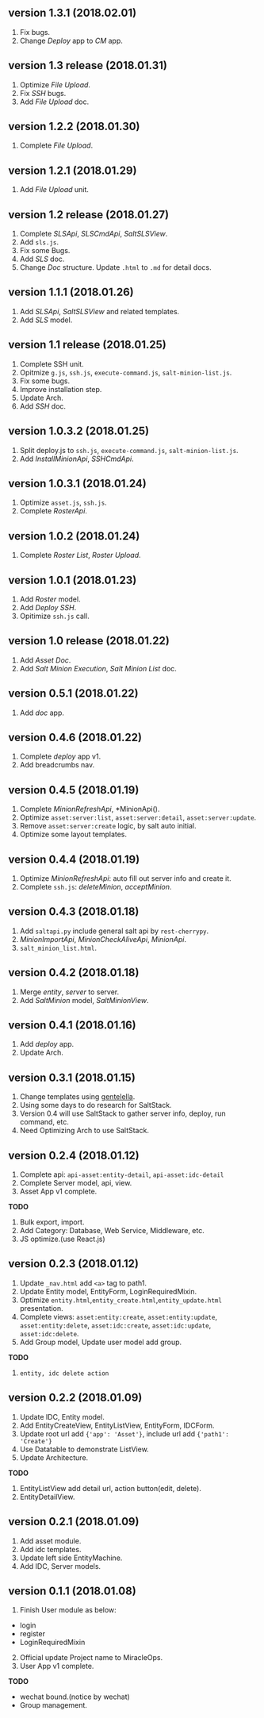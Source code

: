 ## version 1.3.1 (2018.02.01)

1. Fix bugs.
2. Change *Deploy* app to *CM* app.

## version 1.3 release (2018.01.31)

1. Optimize *File Upload*.
2. Fix *SSH* bugs.
3. Add *File Upload* doc.

## version 1.2.2 (2018.01.30)

1. Complete *File Upload*.

## version 1.2.1 (2018.01.29)

1. Add *File Upload* unit.

## version 1.2 release (2018.01.27)

1. Complete *SLSApi*, *SLSCmdApi*, *SaltSLSView*.
2. Add `sls.js`.
3. Fix some Bugs.
4. Add *SLS* doc.
5. Change *Doc* structure. Update `.html` to `.md` for detail docs.

## version 1.1.1 (2018.01.26)

1. Add *SLSApi*, *SaltSLSView* and related templates.
2. Add *SLS* model.

## version 1.1 release (2018.01.25)

1. Complete SSH unit.
2. Opitmize `g.js`, `ssh.js`, `execute-command.js`, `salt-minion-list.js`.
3. Fix some bugs.
4. Improve installation step.
5. Update Arch.
6. Add *SSH* doc.

## version 1.0.3.2 (2018.01.25)

1. Split deploy.js to `ssh.js`, `execute-command.js`, `salt-minion-list.js`.
2. Add *InstallMinionApi*, *SSHCmdApi*.

## version 1.0.3.1 (2018.01.24)

1. Optimize `asset.js`, `ssh.js`.
2. Complete *RosterApi*.

## version 1.0.2 (2018.01.24)

1. Complete *Roster List*, *Roster Upload*.

## version 1.0.1 (2018.01.23)

1. Add *Roster* model.
2. Add *Deploy SSH*.
3. Opitimize `ssh.js` call.

## version 1.0 release (2018.01.22)

1. Add *Asset Doc*.
2. Add *Salt Minion Execution*, *Salt Minion List* doc. 

## version 0.5.1 (2018.01.22)

1. Add *doc* app.

## version 0.4.6 (2018.01.22)

1. Complete *deploy* app v1.
2. Add breadcrumbs nav.

## version 0.4.5 (2018.01.19)

1. Complete *MinionRefreshApi*, *MinionApi().
2. Optimize `asset:server:list`, `asset:server:detail`, `asset:server:update`.
3. Remove `asset:server:create` logic, by salt auto initial.
4. Optimize some layout templates.

## version 0.4.4 (2018.01.19)

1. Optimize *MinionRefreshApi*: auto fill out server info and create it.
2. Complete `ssh.js`: *deleteMinion*, *acceptMinion*.

## version 0.4.3 (2018.01.18)

1. Add `saltapi.py` include general salt api by `rest-cherrypy`.
2. *MinionImportApi*, *MinionCheckAliveApi*, *MinionApi*.
3. `salt_minion_list.html`.

## version 0.4.2 (2018.01.18)

1. Merge *entity*, *server* to server.
2. Add *SaltMinion* model, *SaltMinionView*.

## version 0.4.1 (2018.01.16)

1. Add *deploy* app.
2. Update Arch.

## version 0.3.1 (2018.01.15)

1. Change templates using [gentelella](https://github.com/puikinsh/gentelella).
2. Using some days to do research for SaltStack.
3. Version 0.4 will use SaltStack to gather server info, deploy, run command, etc.
4. Need Optimizing Arch to use SaltStack.

## version 0.2.4 (2018.01.12)

1. Complete api: `api-asset:entity-detail`, `api-asset:idc-detail`
2. Complete Server model, api, view.
3. Asset App v1 complete.

**TODO**
1. Bulk export, import.
2. Add Category: Database, Web Service, Middleware, etc.
3. JS optimize.(use React.js)

## version 0.2.3 (2018.01.12)

1. Update `_nav.html` add `<a>` tag to path1.
2. Update Entity model, EntityForm, LoginRequiredMixin.
3. Optimize `entity.html`,`entity_create.html`,`entity_update.html` presentation. 
4. Complete views: `asset:entity:create`, `asset:entity:update`, `asset:entity:delete`, `asset:idc:create`, `asset:idc:update`, `asset:idc:delete`.
5. Add Group model, Update user model add group.

**TODO**
1. `entity, idc delete action`

## version 0.2.2 (2018.01.09)

1. Update IDC, Entity model.
2. Add EntityCreateView, EntityListView, EntityForm, IDCForm.
3. Update root url add `{'app': 'Asset'}`, include url add `{'path1': 'Create'}`
4. Use Datatable to demonstrate ListView.
5. Update Architecture.

**TODO**

1. EntityListView add detail url, action button(edit, delete).
2. EntityDetailView.

## version 0.2.1 (2018.01.09)

1. Add asset module.
2. Add idc templates.
3. Update left side EntityMachine.
4. Add IDC, Server models.

## version 0.1.1 (2018.01.08)

1. Finish User module as below:
- login
- register
- LoginRequiredMixin
2. Official update Project name to MiracleOps.
3. User App v1 complete.

**TODO**

- wechat bound.(notice by wechat)
- Group management.